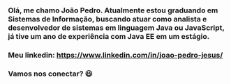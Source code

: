 ### Olá, me chamo João Pedro. Atualmente estou graduando em Sistemas de Informação, buscando atuar como analista e desenvolvedor de sistemas em linguagem Java ou JavaScript, já tive um ano de experiência com Java EE em um estágio.

### Meu linkedin: https://www.linkedin.com/in/joao-pedro-jesus/

### Vamos nos conectar? :smiley:
